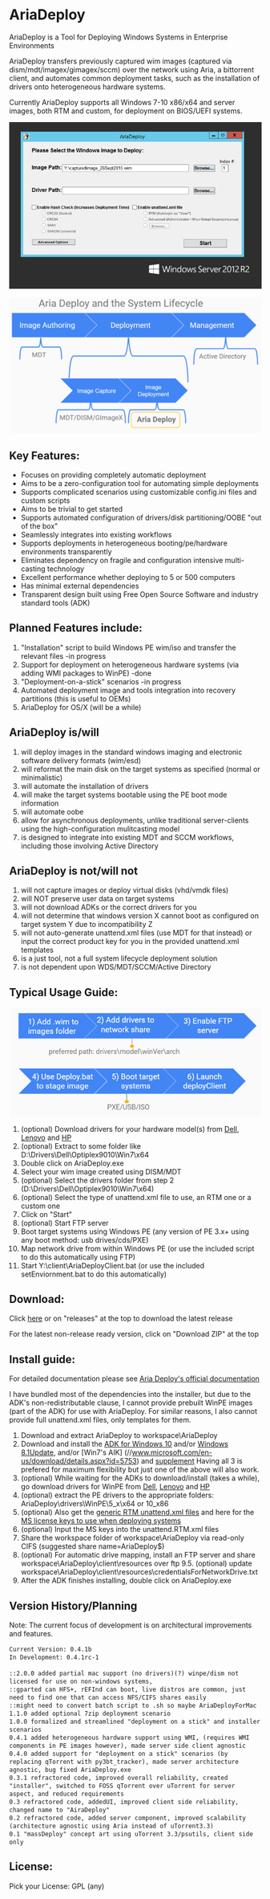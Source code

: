 # AriaDeploy

AriaDeploy is a Tool for Deploying Windows Systems in Enterprise Environments

AriaDeploy transfers previously captured wim images (captured via dism/mdt/imagex/gimagex/sccm) over the network using Aria, a bittorrent client, and automates common deployment tasks, such as the installation of drivers onto heterogeneous hardware systems.

Currently AriaDeploy supports all Windows 7-10 x86/x64 and server images, both RTM and custom, for deployment on BIOS/UEFI systems.

![screenshot1](redist/AriaDeploy/docs/AriaDeployPic.png)

![screenshot1](redist/AriaDeploy/docs/AriaSystemLifecycle.png)

## Key Features:

- Focuses on providing completely automatic deployment
- Aims to be a zero-configuration tool for automating simple deployments
- Supports complicated scenarios using customizable config.ini files and custom scripts
- Aims to be trivial to get started
- Supports automated configuration of drivers/disk partitioning/OOBE "out of the box"
- Seamlessly integrates into existing workflows
- Supports deployments in heterogeneous booting/pe/hardware environments transparently
- Eliminates dependency on fragile and configuration intensive multi-casting technology
- Excellent performance whether deploying to 5 or 500 computers
- Has minimal external dependencies
- Transparent design built using Free Open Source Software and industry standard tools (ADK)

## Planned Features include:

1. "Installation" script to build Windows PE wim/iso and transfer the relevant files -in progress
2. Support for deployment on heterogeneous hardware systems (via adding WMI packages to WinPE) -done
3. "Deployment-on-a-stick" scenarios -in progress
4. Automated deployment image and tools integration into recovery partitions (this is useful to OEMs)
5. AriaDeploy for OS/X (will be a while)

## AriaDeploy is/will

1. will deploy images in the standard windows imaging and electronic software delivery formats (wim/esd)
2. will reformat the main disk on the target systems as specified (normal or minimalistic)
3. will automate the installation of drivers
4. will make the target systems bootable using the PE boot mode information
5. will automate oobe
6. allow for asynchronous deployments, unlike traditional server-clients using the high-configuration mulitcasting model
7. is designed to integrate into existing MDT and SCCM workflows, including those involving Active Directory

## AriaDeploy is not/will not

1. will not capture images or deploy virtual disks (vhd/vmdk files)
2. will NOT preserve user data on target systems
3. will not download ADKs or the correct drivers for you
4. will not determine that windows version X cannot boot as configured on target system Y due to incompatibility Z
5. will not auto-generate unattend.xml files (use MDT for that instead) or input the correct product key for you in the provided unattend.xml templates
6. is a just tool, not a full system lifecycle deployment solution
7. is not dependent upon WDS/MDT/SCCM/Active Directory

## Typical Usage Guide:

![screenshot1](redist/AriaDeploy/docs/AriaDeployWorkflow.png)

1. (optional) Download drivers for your hardware model(s) from [Dell](//en.community.dell.com/techcenter/enterprise-client/w/wiki/2065.dell-command-deploy-driver-packs-for-enterprise-client-os-deployment), [Lenovo](//support.lenovo.com/us/en/documents/ht074984) and [HP](//www8.hp.com/us/en/ads/clientmanagement/drivers-pack.html) 
2. (optional) Extract to some folder like D:\Drivers\Dell\Optiplex9010\Win7\x64
3. Double click on AriaDeploy.exe
4. Select your wim image created using DISM/MDT
5. (optional) Select the drivers folder from step 2 (D:\Drivers\Dell\Optiplex9010\Win7\x64)
6. (optional) Select the type of unattend.xml file to use, an RTM one or a custom one
7. Click on "Start"
8. (optional) Start FTP server
9. Boot target systems using Windows PE (any version of PE 3.x+ using any boot method: usb drives/cds/PXE) 
10. Map network drive from within Windows PE (or use the included script to do this automatically using FTP)
11. Start Y:\client\AriaDeployClient.bat (or use the included setEnviornment.bat to do this automatically)

## Download:

Click [here](//github.com/gdiaz384/AriaDeploy/releases) or on "releases" at the top to download the latest release

For the latest non-release ready version, click on "Download ZIP" at the top

## Install guide:

For detailed documentation please see [Aria Deploy's official documentation](//docs.google.com/document/d/1Xte7ej58oPpJlLjvgUamBO-JwuC_FLBWcxcnc87WK2Q/edit?usp=sharing)

I have bundled most of the dependencies into the installer, but due to the ADK's non-redistributable clause, I cannot provide prebuilt WinPE images (part of the ADK) for use with AriaDeploy. For similar reasons, I also cannot provide full unattend.xml files, only templates for them.

1. Download and extract AriaDeploy to workspace\AriaDeploy
2. Download and install the [ADK for Windows 10](//msdn.microsoft.com/en-us/windows/hardware/dn913721.aspx) and/or [Windows 8.1Update](//www.microsoft.com/en-US/download/details.aspx?id=39982), and/or [Win7's AIK] (//www.microsoft.com/en-us/download/details.aspx?id=5753) and [supplement](//www.microsoft.com/en-us/download/details.aspx?id=5188) Having all 3 is prefered for maximum flexibility but just one of the above will also work.
3. (optional) While waiting for the ADKs to download/install (takes a while), go download drivers for WinPE from  [Dell](//en.community.dell.com/techcenter/enterprise-client/w/wiki/2065.dell-command-deploy-driver-packs-for-enterprise-client-os-deployment), [Lenovo](//support.lenovo.com/us/en/documents/ht074984) and [HP](//www8.hp.com/us/en/ads/clientmanagement/drivers-pack.html) 
4. (optional) extract the PE drivers to the appropriate folders: AriaDeploy\drivers\WinPE\5_x\x64 or 10_x86
5. (optional) Also get the [generic RTM unattend.xml files](//github.com/gdiaz384/AriaDeploy/tree/master/redist/AriaDeploy/resources) and here for the [MS license keys to use when deploying systems](//technet.microsoft.com/en-us/library/jj612867.aspx)
6. (optional) Input the MS keys into the unattend.RTM.xml files
7. Share the workspace folder of workspace\AriaDeploy via read-only CIFS (suggested share name=AriaDeploy$)
9. (optional) For automatic drive mapping, install an FTP server and share workspace\AriaDeploy\client\resources over ftp
9.5. (optional) update workspace\AriaDeploy\client\resources\credentialsForNetworkDrive.txt
10. After the ADK finishes installing, double click on AriaDeploy.exe

## Version History/Planning

Note: The current focus of development is on architectural improvements and features.

```
Current Version: 0.4.1b
In Development: 0.4.1rc-1

::2.0.0 added partial mac support (no drivers)(?) winpe/dism not licensed for use on non-windows systems, 
::gparted can HFS+, rEFInd can boot, live distros are common, just need to find one that can access NFS/CIFS shares easily
::might need to convert batch script to .sh so maybe AriaDeployForMac
1.1.0 added optional 7zip deployment scenario
1.0.0 formalized and streamlined "deployment on a stick" and installer scenarios
0.4.1 added heterogeneous hardware support using WMI, (requires WMI components in PE images however), made server side client agnostic
0.4.0 added support for "deployment on a stick" scenarios (by replacing qTorrent with py3bt_tracker), made server architecture agnostic, bug fixed AriaDeploy.exe
0.3.1 refractored code, improved overall reliability, created "installer", switched to FOSS qTorrent over uTorrent for server aspect, and reduced requirements
0.3 refractored code, addedUI, improved client side reliability, changed name to "AiraDeploy"
0.2 refractored code, added server component, improved scalability (architecture agnostic using Aria instead of uTorrent3.3)
0.1 "massDeploy" concept art using uTorrent 3.3/psutils, client side only
```

## License:
Pick your License: GPL (any)
